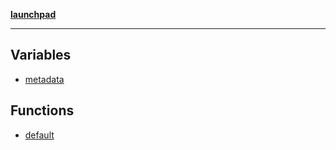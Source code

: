 [**launchpad**](index.md)

***

## Variables

- [metadata](layout.Variable.metadata.md)

## Functions

- [default](layout.Function.default.md)
